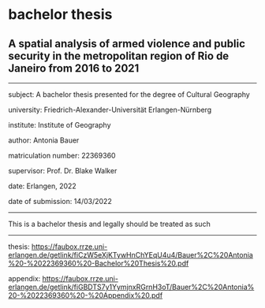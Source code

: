 # bachelor thesis

## A spatial analysis of armed violence and public security in the metropolitan region of Rio de Janeiro from 2016 to 2021

---

subject: A bachelor thesis presented for the degree of Cultural Geography

university: Friedrich-Alexander-Universität Erlangen-Nürnberg

institute: Institute of Geography

author: Antonia Bauer

matriculation number: 22369360

supervisor: Prof. Dr. Blake Walker

date: Erlangen, 2022

date of submission: 14/03/2022

---

This is a bachelor thesis and legally should be treated as such

---

thesis: https://faubox.rrze.uni-erlangen.de/getlink/fiCzW5eXjKTywHnChYEqU4u4/Bauer%2C%20Antonia%20-%2022369360%20-Bachelor%20Thesis%20.pdf

appendix: https://faubox.rrze.uni-erlangen.de/getlink/fiGBDTS7y1YymjnxRGrnH3oT/Bauer%2C%20Antonia%20-%2022369360%20-%20Appendix%20.pdf
